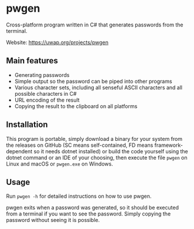 # pwgen
Cross-platform program written in C# that generates passwords from the terminal.

Website: https://uwap.org/projects/pwgen

## Main features
- Generating passwords
- Simple output so the password can be piped into other programs
- Various character sets, including all senseful ASCII characters and all possible characters in C#
- URL encoding of the result
- Copying the result to the clipboard on all platforms

## Installation
This program is portable, simply download a binary for your system from the releases on GitHub (SC means self-contained, FD means framework-dependent so it needs dotnet installed) or build the code yourself using the dotnet command or an IDE of your choosing, then execute the file <code>pwgen</code> on Linux and macOS or <code>pwgen.exe</code> on Windows.

## Usage
Run <code>pwgen -h</code> for detailed instructions on how to use pwgen.

pwgen exits when a password was generated, so it should be executed from a terminal if you want to see the password. Simply copying the password without seeing it is possible.